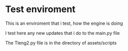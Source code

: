 # Test enviroment

This is an enviroment that i test, how the engine is doing

I test here any new updates that i do to the main.py file

The Tleng2.py file is in the directory of assets/scripts
